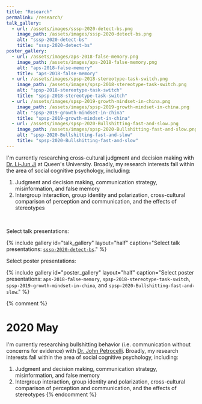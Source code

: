 ```yaml
---
title: "Research"
permalink: /research/
talk_gallery:
  - url: /assets/images/sssp-2020-detect-bs.png
    image_path: /assets/images/sssp-2020-detect-bs.png
    alt: "sssp-2020-detect-bs"
    title: "sssp-2020-detect-bs"
poster_gallery:
  - url: /assets/images/aps-2018-false-memory.png
    image_path: /assets/images/aps-2018-false-memory.png
    alt: "aps-2018-false-memory"
    title: "aps-2018-false-memory"
  - url: /assets/images/spsp-2018-stereotype-task-switch.png
    image_path: /assets/images/spsp-2018-stereotype-task-switch.png
    alt: "spsp-2018-stereotype-task-switch"
    title: "spsp-2018-stereotype-task-switch"
  - url: /assets/images/spsp-2019-growth-mindset-in-china.png
    image_path: /assets/images/spsp-2019-growth-mindset-in-china.png
    alt: "spsp-2019-growth-mindset-in-china"
    title: "spsp-2019-growth-mindset-in-china"
  - url: /assets/images/spsp-2020-Bullshitting-fast-and-slow.png
    image_path: /assets/images/spsp-2020-Bullshitting-fast-and-slow.png
    alt: "spsp-2020-Bullshitting-fast-and-slow"
    title: "spsp-2020-Bullshitting-fast-and-slow"
---
```


I'm currently researching cross-cultural judgment and decision making with [Dr. Li-Jun Ji](https://www.queensu.ca/psychology/culture-and-cognition-lab/research-team) at Queen's University. Broadly, my research interests fall within the area of social cognitive psychology, including:
1. Judgment and decision making, communication strategy, misinformation, and false memory
2. Intergroup interaction, group identity and polarization, cross-cultural comparison of perception and communication, and the effects of stereotypes

<br>

Select talk presentations:

{% include gallery id="talk_gallery" layout="half" caption="Select talk presentations: [`sssp-2020-detect-bs`](https://raw.githubusercontent.com/samxshang/samxshang.github.io/main/assets/storage/sssp-2020-detect-bs.pdf)." %}


Select poster presentations:

{% include gallery id="poster_gallery" layout="half" caption="Select poster presentations: `aps-2018-false-memory`, `spsp-2018-stereotype-task-switch`, `spsp-2019-growth-mindset-in-china`, and `spsp-2020-Bullshitting-fast-and-slow`." %}



{% comment %}
# 2020 May
I'm currently researching bullshitting behavior (i.e. communication without concerns for evidence) with [Dr. John Petrocelli](http://petrocjv.sites.wfu.edu/). Broadly, my research interests fall within the area of social cognitive psychology, including:

1) Judgment and decision making, communication strategy, misinformation, and false memory
2) Intergroup interaction, group identity and polarization, cross-cultural comparison of perception and communication, and the effects of stereotypes
{% endcomment %}